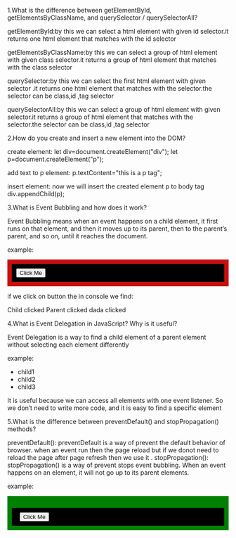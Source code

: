 1.What is the difference between getElementById, getElementsByClassName, and querySelector / querySelectorAll?

getElementById:by this we can select a html element with given id selector.it returns one html element that matches with the id selector

getElementsByClassName:by this we can select a group of html element with given class selector.it returns a group of html element that matches with the class selector

querySelector:by this we can select the first html element with given  selector .it returns one html element that matches with the selector.the selector can be class,id ,tag selector

querySelectorAll:by this we can select a group of html element with given  selector.it returns a group of html element that matches with the selector.the selector can be class,id ,tag selector


2.How do you create and insert a new element into the DOM?

create element:
let div=document.createElement("div");
let p=document.createElement("p");

add text to p element:
p.textContent="this is a p tag";

insert element:
now we will insert the created element p to body tag
div.appendChild(p);

3.What is Event Bubbling and how does it work?

Event Bubbling means when an event happens on a child element, it first runs on that element, and then it moves up to its parent, then to the parent’s parent, and so on, until it reaches the document.

example:

<div id="dada" style="padding: 10px; background-color: rgb(201, 14, 14);">
  <div id="parent" style="padding: 10px; background-color: black;">
    <button id="child">Click Me</button>
  </div>

</div>
<script>
  document.getElementById("dada").addEventListener("click", () => {
      console.log("dada clicked");
    });
  document.getElementById("parent").addEventListener("click", () => {
    console.log("Parent clicked");
  });

  document.getElementById("child").addEventListener("click", () => {
    console.log("Child clicked");
  });
</script>

if we click on button the in console we find:

Child clicked
Parent clicked
dada clicked

4.What is Event Delegation in JavaScript? Why is it useful?


Event Delegation is a way to find a child element of a parent element without selecting each element differently

example:

<ul class="parent">
  <li class="child1">child1</li>
  <li class="child2">child2</li>
  <li class="child3">child3</li>
</ul>

<script>
document.querySelector(".parent").addEventListener("click", (e) => {
  if(e.target.classList.contains("child2")) {
    console.log("Clicked:", e.target.textContent);
  }
});
</script>



It is useful because we can access all elements with one event listener. So we don’t need to write more code, and it is easy to find a specific element

5.What is the difference between preventDefault() and stopPropagation() methods?

preventDefault():
preventDefault is a way of prevent the default behavior of browser.
when an event run then the page reload but if we donot need to reload the page after page refresh
then we use it .
stopPropagation():
stopPropagation() is a way of prevent stops event bubbling.
When an event happens on an element, it will not go up to its parent elements.

example:

<div id="dada" style="padding: 10px; background-color: green;">
  <div id="parent" style="padding: 10px; background-color: black;">
    <button id="child">Click Me</button>
  </div>

</div>
<script> document.getElementById("dada").addEventListener("click", () => {

console.log("dada clicked");
   });
 document.getElementById("parent").addEventListener("click", () => {

console.log("Parent clicked");

 });


document.getElementById("child").addEventListener("click", (e) => {
e.stopPropagation();
 console.log("Child clicked");
});


normally we will get output as

Child clicked
Parent clicked
dada clicked

but for stopPropagation we get  

Child clicked


 

